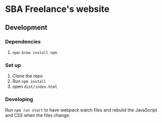 # SBA Freelance's website

## Development

### Dependencies

1. `npm`: `brew install npm`

### Set up

1. Clone the repo
2. Run `npm install`
3. open `dist/index.html`

### Developing

Run `npm run start` to have webpack watch files and rebuild the JavaScript and
CSS when the files change.
